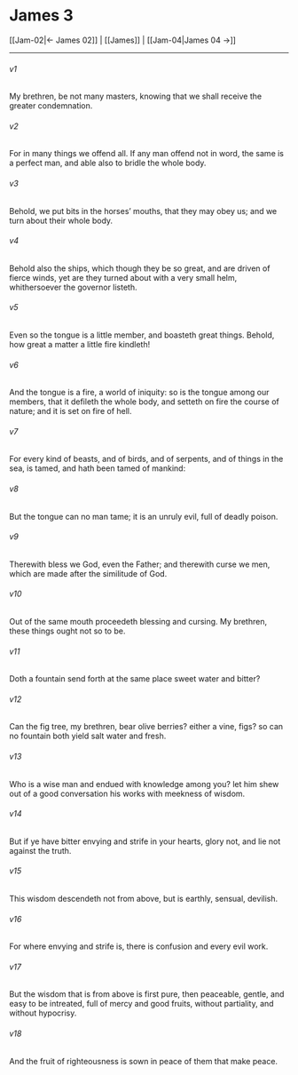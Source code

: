# James 3

[[Jam-02|← James 02]] | [[James]] | [[Jam-04|James 04 →]]
***

###### v1
My brethren, be not many masters, knowing that we shall receive the greater condemnation.
###### v2
For in many things we offend all. If any man offend not in word, the same is a perfect man, and able also to bridle the whole body.
###### v3
Behold, we put bits in the horses’ mouths, that they may obey us; and we turn about their whole body.
###### v4
Behold also the ships, which though they be so great, and are driven of fierce winds, yet are they turned about with a very small helm, whithersoever the governor listeth.
###### v5
Even so the tongue is a little member, and boasteth great things. Behold, how great a matter a little fire kindleth!
###### v6
And the tongue is a fire, a world of iniquity: so is the tongue among our members, that it defileth the whole body, and setteth on fire the course of nature; and it is set on fire of hell.
###### v7
For every kind of beasts, and of birds, and of serpents, and of things in the sea, is tamed, and hath been tamed of mankind:
###### v8
But the tongue can no man tame; it is an unruly evil, full of deadly poison.
###### v9
Therewith bless we God, even the Father; and therewith curse we men, which are made after the similitude of God.
###### v10
Out of the same mouth proceedeth blessing and cursing. My brethren, these things ought not so to be.
###### v11
Doth a fountain send forth at the same place sweet water and bitter?
###### v12
Can the fig tree, my brethren, bear olive berries? either a vine, figs? so can no fountain both yield salt water and fresh.
###### v13
Who is a wise man and endued with knowledge among you? let him shew out of a good conversation his works with meekness of wisdom.
###### v14
But if ye have bitter envying and strife in your hearts, glory not, and lie not against the truth.
###### v15
This wisdom descendeth not from above, but is earthly, sensual, devilish.
###### v16
For where envying and strife is, there is confusion and every evil work.
###### v17
But the wisdom that is from above is first pure, then peaceable, gentle, and easy to be intreated, full of mercy and good fruits, without partiality, and without hypocrisy.
###### v18
And the fruit of righteousness is sown in peace of them that make peace. 
